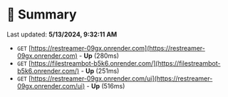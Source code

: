 # 📖 Summary
Last updated: **5/13/2024, 9:32:11 AM**

- `GET` [https://restreamer-09gx.onrender.com](https://restreamer-09gx.onrender.com) - **Up** (280ms)
- `GET` [https://filestreambot-b5k6.onrender.com/](https://filestreambot-b5k6.onrender.com/) - **Up** (251ms)
- `GET` [https://restreamer-09gx.onrender.com/ui](https://restreamer-09gx.onrender.com/ui) - **Up** (516ms)
